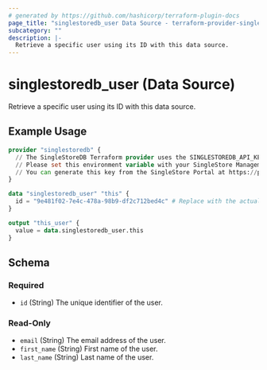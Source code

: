```yaml
---
# generated by https://github.com/hashicorp/terraform-plugin-docs
page_title: "singlestoredb_user Data Source - terraform-provider-singlestoredb"
subcategory: ""
description: |-
  Retrieve a specific user using its ID with this data source.
---
```


# singlestoredb_user (Data Source)

Retrieve a specific user using its ID with this data source.

## Example Usage

```terraform
provider "singlestoredb" {
  // The SingleStoreDB Terraform provider uses the SINGLESTOREDB_API_KEY environment variable for authentication. 
  // Please set this environment variable with your SingleStore Management API key.
  // You can generate this key from the SingleStore Portal at https://portal.singlestore.com/organizations/org-id/api-keys.
}

data "singlestoredb_user" "this" {
  id = "9e481f02-7e4c-478a-98b9-df2c712bed4c" # Replace with the actual ID of the user.
}

output "this_user" {
  value = data.singlestoredb_user.this
}
```

<!-- schema generated by tfplugindocs -->
## Schema

### Required

- `id` (String) The unique identifier of the user.

### Read-Only

- `email` (String) The email address of the user.
- `first_name` (String) First name of the user.
- `last_name` (String) Last name of the user.


